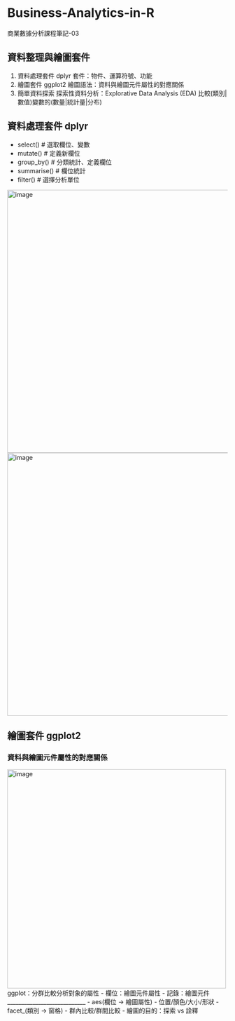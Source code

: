 # Business-Analytics-in-R
商業數據分析課程筆記-03

## 資料整理與繪圖套件
1. 資料處理套件 dplyr
套件：物件、運算符號、功能
2. 繪圖套件 ggplot2
繪圖語法：資料與繪圖元件屬性的對應關係
3. 簡單資料探索 
探索性資料分析：Explorative Data Analysis (EDA)
比較(類別|數值)變數的(數量|統計量|分布)

##  資料處理套件 dplyr
- select() # 選取欄位、變數
- mutate() # 定義新欄位
- group_by() # 分類統計、定義欄位
- summarise() # 欄位統計
- filter() # 選擇分析單位
<img width="600" alt="image" src="https://user-images.githubusercontent.com/77944202/162662866-83bcfdc7-f8f4-496c-9a04-1a46baf411a4.png">
<img width="600" alt="image" src="https://user-images.githubusercontent.com/77944202/162662871-8762b0e2-c99e-4601-a4bb-b4cae9c44155.png">

## 繪圖套件 ggplot2
### 資料與繪圖元件屬性的對應關係
<img width="500" alt="image" src="https://user-images.githubusercontent.com/77944202/162662972-4dfbcbb8-f946-48bf-8972-3c23678e4f01.png">
ggplot：分群比較分析對象的屬性
- 欄位：繪圖元件屬性
- 記錄：繪圖元件
____________________________
- aes(欄位 -> 繪圖屬性)
   - 位置/顏色/大小/形狀
- facet_(類別 -> 窗格)
   - 群內比較/群間比較
- 繪圖的目的：探索 vs 詮釋

